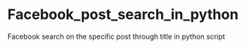 # Facebook_post_search_in_python
Facebook search on the specific  post through title in python script

